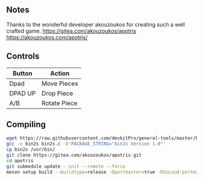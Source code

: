 ## Notes

Thanks to the wonderful developer akouzoukos for creating such a well crafted game.
https://gitea.com/akouzoukos/apotris
https://akouzoukos.com/apotris/


## Controls

| Button | Action |
|--|--|
| Dpad | Move Pieces |
| DPAD UP | Drop Piece |
| A/B | Rotate Piece |

## Compiling

```bash
wget https://raw.githubusercontent.com/devkitPro/general-tools/master/bin2s.c
gcc -o bin2s bin2s.c -D'PACKAGE_STRING="bin2s Version 1.0"'
cp bin2s /usr/bin/
git clone https://gitea.com/akouzoukos/apotris.git
cd apotris
git submodule update --init --remote --force
meson setup build --buildtype=release -Dportmaster=true -DSoLoud:portmaster=true && ninja -C build
```